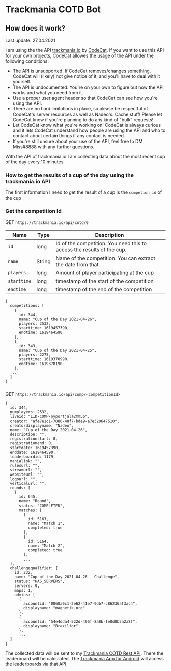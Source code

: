 # Trackmania COTD Bot

## How does it work?

Last update: 27.04.2021

I am using the the API <a href="trackmania.io">trackmania.io</a> by <a href="https://github.com/codecat">CodeCat</a>. If you want to use this API for your own projects, <a href="https://github.com/codecat">CodeCat</a> allowes the usage of the API under the following conditions:

* The API is unsupported. If CodeCat removes/changes something, CodeCat will (likely) not give notice of it, and you'll have to deal with it yourself.
* The API is undocumented. You're on your own to figure out how the API works and what you need from it.
* Use a proper user agent header so that CodeCat can see how you're using the API.
* There are no hard limitations in place, so please be respectful of CodeCat's server resources as well as Nadeo's. Cache stuff! Please let CodeCat know if you're planning to do any kind of "bulk" requests!
* Let CodeCat know what you're working on! CodeCat is always curious and it lets CodeCat understand how people are using the API and who to contact about certain things if any contact is needed.
* If you're still unsure about your use of the API, feel free to DM Miss#8888 with any further questions.

With the API of trackmania.io I am collecting data about the most recent cup of the day every 10 minutes.

### How to get the results of a cup of the day using the trackmania.io API

The first information I need to get the result of a cup is the `competion id` of the cup

### Get the competition Id

GET `https://trackmania.io/api/cotd/0`

| Name               | Type        | Description       | 
| ------------------ | ----------- | ----------------- | 
| `id`           | long      | Id of the competition. You need this to access the results of the cup. |
| `name`      | String      | Name of the competition. You can extract the date from that. | 
| `players` | long        | Amount of player participating at the cup | 
| `starttime`             | long      | timestamp of the start of the competition |
| `endtime`    | long        | timestamp of the end of the competition  |

```
{
  competitions: [
    {
      id: 344,
      name: "Cup of the Day 2021-04-26",
      players: 2532,
      starttime: 1619457390,
      endtime: 1619464590
    },
    {
      id: 343,
      name: "Cup of the Day 2021-04-25",
      players: 2275,
      starttime: 1619370990,
      endtime: 1619378190
    },
  ...
  ]
}
```

###

GET `https://trackmania.io/api/comp/<competitionId>`

```
{
  id: 344,
  numplayers: 2532,
  liveid: "LID-COMP-oyportjala2mm5p",
  creator: "afe7e1c1-7086-48f7-bde9-a7e320647510",
  creatordisplayname: "Nadeo",
  name: "Cup of the Day 2021-04-26",
  description: "",
  registrationstart: 0,
  registrationend: 0,
  startdate: 1619457390,
  enddate: 1619464590,
  leaderboardid: 1179,
  manialink: "",
  rulesurl: "",
  streamurl: "",
  websiteurl: "",
  logourl: "",
  verticalurl: "",
  rounds: [
    {
      id: 645,
      name: "Round",
      status: "COMPLETED",
      matches: [
        {
          id: 5163,
          name: "Match 1",
          completed: true
        },
        {
          id: 5164,
          name: "Match 2",
          completed: true
        },
        ...
  ],
  challengequalifier: {
    id: 232,
    name: "Cup of the Day 2021-04-26 - Challenge",
    status: "HAS_SERVERS",
    servers: 0,
    maps: 1,
    admins: [
      {
        accountid: "0060a0c1-2e62-41e7-9db7-c86236af3ac4",
        displayname: "magnetik.org"
      },
      {
        accountid: "54e4dda4-522d-496f-8a8b-fe0d0b5a2a8f",
        displayname: "Braxilior"
      },
      ...
  ]
}
```

The collected data will be sent to my <a href="https://github.com/SoWieMarkus/TrackmaniaCOTDRestAPI">Trackmania COTD Rest API</a>. There the leaderboard will be calculated. The  <a href="https://github.com/SoWieMarkus/TrackmaniaCOTDApp">Trackmania App for Android</a> will access the leaderboards via that API.
